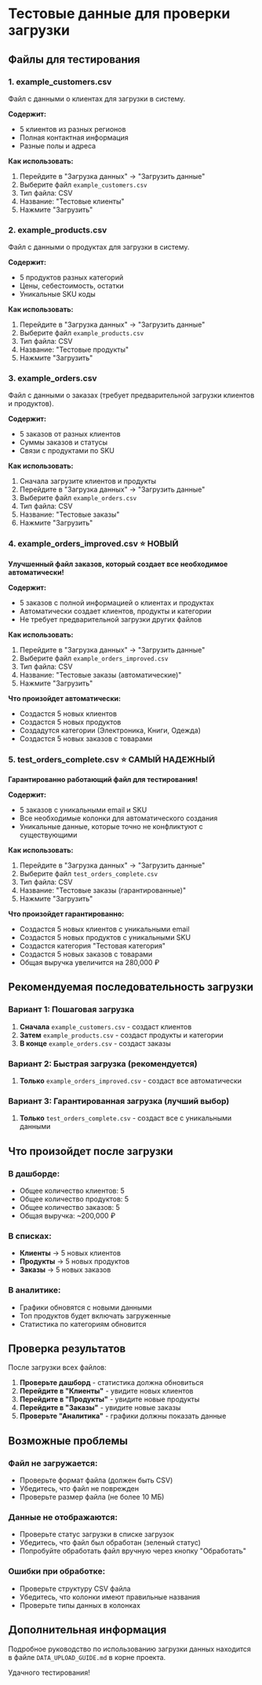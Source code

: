 # Тестовые данные для проверки загрузки

## Файлы для тестирования

### 1. example_customers.csv
Файл с данными о клиентах для загрузки в систему.

**Содержит:**
- 5 клиентов из разных регионов
- Полная контактная информация
- Разные полы и адреса

**Как использовать:**
1. Перейдите в "Загрузка данных" → "Загрузить данные"
2. Выберите файл `example_customers.csv`
3. Тип файла: CSV
4. Название: "Тестовые клиенты"
5. Нажмите "Загрузить"

### 2. example_products.csv
Файл с данными о продуктах для загрузки в систему.

**Содержит:**
- 5 продуктов разных категорий
- Цены, себестоимость, остатки
- Уникальные SKU коды

**Как использовать:**
1. Перейдите в "Загрузка данных" → "Загрузить данные"
2. Выберите файл `example_products.csv`
3. Тип файла: CSV
4. Название: "Тестовые продукты"
5. Нажмите "Загрузить"

### 3. example_orders.csv
Файл с данными о заказах (требует предварительной загрузки клиентов и продуктов).

**Содержит:**
- 5 заказов от разных клиентов
- Суммы заказов и статусы
- Связи с продуктами по SKU

**Как использовать:**
1. Сначала загрузите клиентов и продукты
2. Перейдите в "Загрузка данных" → "Загрузить данные"
3. Выберите файл `example_orders.csv`
4. Тип файла: CSV
5. Название: "Тестовые заказы"
6. Нажмите "Загрузить"

### 4. example_orders_improved.csv ⭐ НОВЫЙ
**Улучшенный файл заказов, который создает все необходимое автоматически!**

**Содержит:**
- 5 заказов с полной информацией о клиентах и продуктах
- Автоматически создает клиентов, продукты и категории
- Не требует предварительной загрузки других файлов

**Как использовать:**
1. Перейдите в "Загрузка данных" → "Загрузить данные"
2. Выберите файл `example_orders_improved.csv`
3. Тип файла: CSV
4. Название: "Тестовые заказы (автоматические)"
5. Нажмите "Загрузить"

**Что произойдет автоматически:**
- Создастся 5 новых клиентов
- Создастся 5 новых продуктов
- Создадутся категории (Электроника, Книги, Одежда)
- Создастся 5 новых заказов с товарами

### 5. test_orders_complete.csv ⭐ САМЫЙ НАДЕЖНЫЙ
**Гарантированно работающий файл для тестирования!**

**Содержит:**
- 5 заказов с уникальными email и SKU
- Все необходимые колонки для автоматического создания
- Уникальные данные, которые точно не конфликтуют с существующими

**Как использовать:**
1. Перейдите в "Загрузка данных" → "Загрузить данные"
2. Выберите файл `test_orders_complete.csv`
3. Тип файла: CSV
4. Название: "Тестовые заказы (гарантированные)"
5. Нажмите "Загрузить"

**Что произойдет гарантированно:**
- Создастся 5 новых клиентов с уникальными email
- Создастся 5 новых продуктов с уникальными SKU
- Создастся категория "Тестовая категория"
- Создастся 5 новых заказов с товарами
- Общая выручка увеличится на 280,000 ₽

## Рекомендуемая последовательность загрузки

### Вариант 1: Пошаговая загрузка
1. **Сначала** `example_customers.csv` - создаст клиентов
2. **Затем** `example_products.csv` - создаст продукты и категории
3. **В конце** `example_orders.csv` - создаст заказы

### Вариант 2: Быстрая загрузка (рекомендуется)
1. **Только** `example_orders_improved.csv` - создаст все автоматически

### Вариант 3: Гарантированная загрузка (лучший выбор)
1. **Только** `test_orders_complete.csv` - создаст все с уникальными данными

## Что произойдет после загрузки

### В дашборде:
- Общее количество клиентов: 5
- Общее количество продуктов: 5
- Общее количество заказов: 5
- Общая выручка: ~200,000 ₽

### В списках:
- **Клиенты** → 5 новых клиентов
- **Продукты** → 5 новых продуктов
- **Заказы** → 5 новых заказов

### В аналитике:
- Графики обновятся с новыми данными
- Топ продуктов будет включать загруженные
- Статистика по категориям обновится

## Проверка результатов

После загрузки всех файлов:

1. **Проверьте дашборд** - статистика должна обновиться
2. **Перейдите в "Клиенты"** - увидите новых клиентов
3. **Перейдите в "Продукты"** - увидите новые продукты
4. **Перейдите в "Заказы"** - увидите новые заказы
5. **Проверьте "Аналитика"** - графики должны показать данные

## Возможные проблемы

### Файл не загружается:
- Проверьте формат файла (должен быть CSV)
- Убедитесь, что файл не поврежден
- Проверьте размер файла (не более 10 МБ)

### Данные не отображаются:
- Проверьте статус загрузки в списке загрузок
- Убедитесь, что файл был обработан (зеленый статус)
- Попробуйте обработать файл вручную через кнопку "Обработать"

### Ошибки при обработке:
- Проверьте структуру CSV файла
- Убедитесь, что колонки имеют правильные названия
- Проверьте типы данных в колонках

## Дополнительная информация

Подробное руководство по использованию загрузки данных находится в файле `DATA_UPLOAD_GUIDE.md` в корне проекта.

Удачного тестирования! 